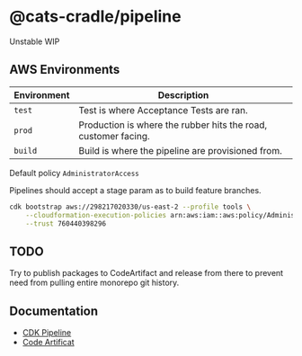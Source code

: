 # @cats-cradle/pipeline

Unstable WIP

## AWS Environments

| Environment | Description                                                    |
| ----------- | -------------------------------------------------------------- |
| `test`      | Test is where Acceptance Tests are ran.                        |
| `prod`      | Production is where the rubber hits the road, customer facing. |
| `build`     | Build is where the pipeline are provisioned from.              |

Default policy `AdministratorAccess`

Pipelines should accept a stage param as to build feature branches.

```bash
cdk bootstrap aws://298217020330/us-east-2 --profile tools \
    --cloudformation-execution-policies arn:aws:iam::aws:policy/AdministratorAccess \
    --trust 760440398296
```

## TODO

Try to publish packages to CodeArtifact and release from there to prevent need
from pulling entire monorepo git history.

## Documentation

- [CDK Pipeline](https://docs.aws.amazon.com/cdk/v2/guide/cdk_pipeline.html)
- [Code Artificat](https://aws.amazon.com/blogs/devops/integrating-aws-codeartifact-package-mgmt-flow/)

